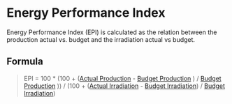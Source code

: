 # Energy Performance Index

Energy Performance Index (EPI) is calculated as the relation between the production actual vs. budget and the irradiation actual vs budget.

## Formula

> EPI = 100 * (100 + ([Actual Production](../yield_and_weather/production.md) - [Budget Production](../yield_and_weather/production.md) ) / [Budget Production](../yield_and_weather/irradiation.md) )) / (100 + ([Actual Irradiation](../yield_and_weather/irradiation.md) - [Budget Irradiation](../yield_and_weather/irradiation.md)) / [Budget Irradiation](../yield_and_weather/irradiation.md))

